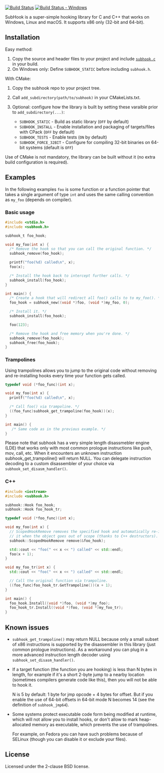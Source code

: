 [![Build Status][build_status]][build]
[![Build Status - Windows][build_status_win]][build_win]

SubHook is a super-simple hooking library for C and C++ that works on Windows,
Linux and macOS. It supports x86 only (32-bit and 64-bit).

Installation
------------

Easy method:

1. Copy the source and header files to your project and include
   [`subhook.c`](subhook.c) in your build.
2. On Windows only: Define `SUBHOOK_STATIC` before including `subhook.h`.

With CMake:

1. Copy the subhook repo to your project tree.
2. Call `add_subdirectory(path/to/subhook)` in your CMakeLists.txt.
3. Optional: configure how the library is built by setting these varaible prior
   to `add_subdirectory(...)`:

   * `SUBHOOK_STATIC` - Build as static library (`OFF` by default)
   * `SUBHOOK_INSTALL` - Enable installation and packaging of targets/files
     with CPack (`OFF` by default)
   * `SUBHOOK_TESTS` - Enable tests (`ON` by default)
   * `SUBHOOK_FORCE_32BIT` - Configure for compiling 32-bit binaries on 64-bit
     systems (default is `OFF`)

Use of CMake is not mandatory, the library can be built without it (no extra
build configuration is required).

Examples
--------

In the following examples `foo` is some function or a function pointer that
takes a single argument of type `int` and uses the same calling convention
as `my_foo` (depends on compiler).

### Basic usage

```c
#include <stdio.h>
#include <subhook.h>

subhook_t foo_hook;

void my_foo(int x) {
  /* Remove the hook so that you can call the original function. */
  subhook_remove(foo_hook);

  printf("foo(%d) called\n", x);
  foo(x);

  /* Install the hook back to intercept further calls. */
  subhook_install(foo_hook);
}

int main() {
  /* Create a hook that will redirect all foo() calls to to my_foo(). */
  foo_hook = subhook_new((void *)foo, (void *)my_foo, 0);

  /* Install it. */
  subhook_install(foo_hook);

  foo(123);

  /* Remove the hook and free memory when you're done. */
  subhook_remove(foo_hook);
  subhook_free(foo_hook);
}
```

### Trampolines

Using trampolines allows you to jump to the original code without removing
and re-installing hooks every time your function gets called.

```c
typedef void (*foo_func)(int x);

void my_foo(int x) {
  printf("foo(%d) called\n", x);

  /* Call foo() via trampoline. */
  ((foo_func)subhook_get_trampoline(foo_hook))(x);
}

int main() {
   /* Same code as in the previous example. */
}
```

Please note that subhook has a very simple length disassmebler engine (LDE)
that works only with most common prologue instructions like push, mov, call,
etc. When it encounters an unknown instruction subhook_get_trampoline() will
return NULL. You can delegate instruction decoding to a custom disassembler
of your choice via `subhook_set_disasm_handler()`.

### C++

```c++
#include <iostream>
#include <subhook.h>

subhook::Hook foo_hook;
subhook::Hook foo_hook_tr;

typedef void (*foo_func)(int x);

void my_foo(int x) {
  // ScopedHookRemove removes the specified hook and automatically re-installs
  // it when the object goes out of scope (thanks to C++ destructors).
  subhook::ScopedHookRemove remove(&foo_hook);

  std::cout << "foo(" << x << ") called" << std::endl;
  foo(x + 1);
}

void my_foo_tr(int x) {
  std::cout << "foo(" << x << ") called" << std::endl;

  // Call the original function via trampoline.
  ((foo_func)foo_hook_tr.GetTrampoline())(x + 1);
}

int main() {
  foo_hook.Install((void *)foo, (void *)my_foo);
  foo_hook_tr.Install((void *)foo, (void *)my_foo_tr);
}
```

Known issues
------------

* `subhook_get_trampoline()` may return NULL because only a small subset of
  x86 instructions is supported by the disassembler in this library (just
  common prologue instructions). As a workaround you can plug in a more
  advanced instruction length decoder using `subhook_set_disasm_handler()`.

* If a target function (the function you are hooking) is less than N bytes
  in length, for example if it's a short 2-byte jump to a nearby location
  (sometimes compilers generate code like this), then you will not be able
  to hook it.

  N is 5 by default: 1 byte for jmp opcode + 4 bytes for offset. But if you
  enable the use of 64-bit offsets in 64-bit mode N becomes 14 (see the
  definition of `subhook_jmp64`).

* Some systems protect executable code form being modified at runtime, which
  will not allow you to install hooks, or don't allow to mark heap-allocated
  memory as executable, which prevents the use of trampolines.

  For example, on Fedora you can have such problems because of SELinux (though
  you can disable it or exclude your files).
  
License
-------

Licensed under the 2-clause BSD license.

[build]: https://travis-ci.org/Zeex/subhook
[build_status]: https://travis-ci.org/Zeex/subhook.svg?branch=master
[build_win]: https://ci.appveyor.com/project/Zeex/subhook/branch/master
[build_status_win]: https://ci.appveyor.com/api/projects/status/q5sp0p8ahuqfh8e4/branch/master?svg=true
